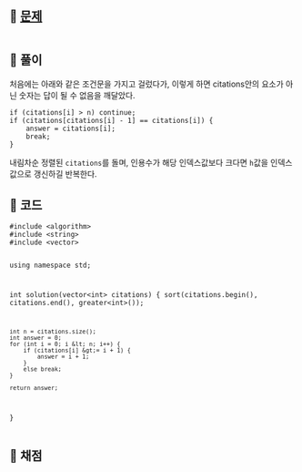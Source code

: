<h2 id="🌽-문제">🌽 <a href="https://school.programmers.co.kr/learn/courses/30/lessons/42747">문제</a></h2>
<p><img alt="" src="https://velog.velcdn.com/images/coolgamja_/post/a656ef92-d84a-41fe-b9d4-dbd791a6184b/image.png" /></p>
<h2 id="🥔-풀이">🥔 풀이</h2>
<p>처음에는 아래와 같은 조건문을 가지고 걸렀다가,
이렇게 하면 citations안의 요소가 아닌 숫자는 답이 될 수 없음을 깨달았다.</p>
<pre><code class="language-cpp">if (citations[i] &gt; n) continue;
if (citations[citations[i] - 1] == citations[i]) {
    answer = citations[i];
    break;
}</code></pre>
<p>내림차순 정렬된 <code>citations</code>를 돌며,
인용수가 해당 인덱스값보다 크다면 <code>h</code>값을 인덱스값으로 갱신하길 반복한다.</p>
<h2 id="🥬-코드">🥬 코드</h2>
<pre><code class="language-cpp">#include &lt;algorithm&gt;
#include &lt;string&gt;
#include &lt;vector&gt;

using namespace std;

int solution(vector&lt;int&gt; citations) {
    sort(citations.begin(), citations.end(), greater&lt;int&gt;());

    int n = citations.size();
    int answer = 0;
    for (int i = 0; i &lt; n; i++) {
        if (citations[i] &gt;= i + 1) {
            answer = i + 1;
        }
        else break;
    }

    return answer;
}</code></pre>
<h2 id="🥜-채점">🥜 채점</h2>
<p><img alt="" src="https://velog.velcdn.com/images/coolgamja_/post/ca85e967-46a0-4cd7-af8b-a16cb0624cc7/image.png" /></p>